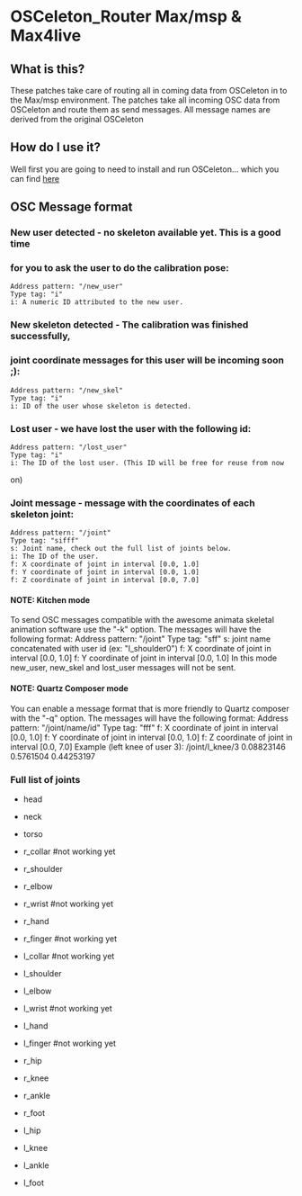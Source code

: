 OSCeleton_Router Max/msp & Max4live
=========

What is this?
-------------

These patches take care of routing all in coming data from OSCeleton in to the Max/msp environment.
The patches take all incoming OSC data from OSCeleton and route them as send messages.
All message names are derived from the original OSCeleton


How do I use it?
----------------

Well first you are going to need to install and run OSCeleton... which you can find [here](https://github.com/Sensebloom/OSCeleton)


OSC Message format
------------------

### New user detected - no skeleton available yet. This is a good time
### for you to ask the user to do the calibration pose:
    Address pattern: "/new_user"
    Type tag: "i"
    i: A numeric ID attributed to the new user.

### New skeleton detected - The calibration was finished successfully,
### joint coordinate messages for this user will be incoming soon ;):
    Address pattern: "/new_skel"
    Type tag: "i"
    i: ID of the user whose skeleton is detected.

### Lost user - we have lost the user with the following id:
    Address pattern: "/lost_user"
    Type tag: "i"
    i: The ID of the lost user. (This ID will be free for reuse from now 
on)

### Joint message - message with the coordinates of each skeleton joint:
    Address pattern: "/joint"
    Type tag: "sifff"
    s: Joint name, check out the full list of joints below.
    i: The ID of the user.
    f: X coordinate of joint in interval [0.0, 1.0]
    f: Y coordinate of joint in interval [0.0, 1.0]
    f: Z coordinate of joint in interval [0.0, 7.0]

#### NOTE: Kitchen mode
To send OSC messages compatible with the awesome animata skeletal
animation software use the "-k" option. The messages will have the
following format:
    Address pattern: "/joint"
    Type tag: "sff"
    s: joint name concatenated with user id (ex: "l_shoulder0")
    f: X coordinate of joint in interval [0.0, 1.0]
    f: Y coordinate of joint in interval [0.0, 1.0]
In this mode new_user, new_skel and lost_user messages
will not be sent.

#### NOTE: Quartz Composer mode
You can enable a message format that is more friendly to Quartz
composer with the "-q" option. The messages will have the following 
format:
    Address pattern: "/joint/name/id"
    Type tag: "fff"
    f: X coordinate of joint in interval [0.0, 1.0]
    f: Y coordinate of joint in interval [0.0, 1.0]
    f: Z coordinate of joint in interval [0.0, 7.0]
Example (left knee of user 3):
    /joint/l_knee/3 0.08823146 0.5761504 0.44253197


### Full list of joints

* head
* neck
* torso

* r_collar #not working yet
* r_shoulder
* r_elbow
* r_wrist #not working yet
* r_hand
* r_finger #not working yet

* l_collar #not working yet
* l_shoulder
* l_elbow
* l_wrist #not working yet
* l_hand
* l_finger #not working yet

* r_hip
* r_knee
* r_ankle
* r_foot

* l_hip
* l_knee
* l_ankle
* l_foot
